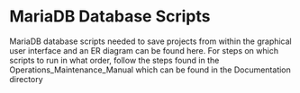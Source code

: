 # MariaDB Database Scripts
MariaDB database scripts needed to save projects from within the graphical user interface and an ER diagram can be found here.  For steps on which scripts to run in what order, follow the steps found in the Operations_Maintenance_Manual which can be found in the Documentation directory
